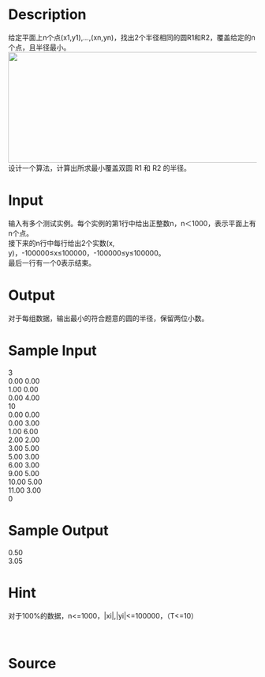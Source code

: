 
# Description

<div class="content"><div>给定平面上n个点(x1,y1),...,(xn,yn)，找出2个半径相同的圆R1和R2，覆盖给定的n个点，且半径最小。</div>
<div><img src="source/bzoj/4138/img/aHR0cHM6Ly9seWRzeS5jb20vSnVkZ2VPbmxpbmUvdXBsb2FkLzIwMTUwNi8xMS5wbmc=.png" width="740" height="224" alt=""/></div>
<div></div>
<div>设计一个算法，计算出所求最小覆盖双圆 R1 和 R2 的半径。</div>
<div></div>
<p></p></div>

# Input

<div class="content"><div>输入有多个测试实例。每个实例的第1行中给出正整数n，n＜1000，表示平面上有n个点。</div>
<div>
<div>接下来的n行中每行给出2个实数(x, y)，-100000≤x≤100000，-100000≤y≤100000。</div>
<div>最后一行有一个0表示结束。</div>
<div></div>
</div>
<p></p></div>

# Output

<div class="content"><div>对于每组数据，输出最小的符合题意的圆的半径，保留两位小数。</div>
<div>
<div></div>
</div>
<div>
<p></p>
</div></div>

# Sample Input

<div class="content"><span class="sampledata">3 <br/>
0.00 0.00 <br/>
1.00 0.00 <br/>
0.00 4.00 <br/>
10 <br/>
0.00 0.00 <br/>
0.00 3.00 <br/>
1.00 6.00 <br/>
2.00 2.00 <br/>
3.00 5.00 <br/>
5.00 3.00 <br/>
6.00 3.00 <br/>
9.00 5.00 <br/>
10.00 5.00 <br/>
11.00 3.00 <br/>
0</span></div>

# Sample Output

<div class="content"><span class="sampledata">0.50<br/>
3.05<br/>
</span></div>

# Hint

<div class="content"><p></p><p>对于100%的数据，n&lt;=1000，|xi|,|yi|&lt;=100000，（T&lt;=10）</p><br/>
<p></p><p></p></div>

# Source

<div class="content"><p><a href="problemset.php?search="></a></p></div>

